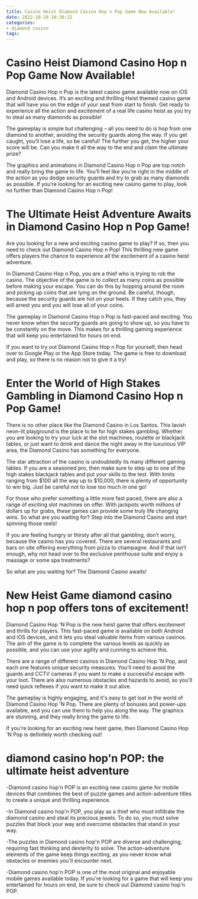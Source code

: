 ```yaml
---
title: Casino Heist Diamond Casino Hop n Pop Game Now Available!
date: 2022-10-28 16:30:22
categories:
- diamond casino
tags:
---
```



#  Casino Heist Diamond Casino Hop n Pop Game Now Available!

Diamond Casino Hop n Pop is the latest casino game available now on iOS and Android devices. It’s an exciting and thrilling Heist themed casino game that will have you on the edge of your seat from start to finish. Get ready to experience all the action and excitement of a real life casino heist as you try to steal as many diamonds as possible!

The gameplay is simple but challenging – all you need to do is hop from one diamond to another, avoiding the security guards along the way. If you get caught, you’ll lose a life, so be careful! The further you get, the higher your score will be. Can you make it all the way to the end and claim the ultimate prize?

The graphics and animations in Diamond Casino Hop n Pop are top notch and really bring the game to life. You’ll feel like you’re right in the middle of the action as you dodge security guards and try to grab as many diamonds as possible. If you’re looking for an exciting new casino game to play, look no further than Diamond Casino Hop n Pop!

#  The Ultimate Heist Adventure Awaits in Diamond Casino Hop n Pop Game!

Are you looking for a new and exciting casino game to play? If so, then you need to check out Diamond Casino Hop n Pop! This thrilling new game offers players the chance to experience all the excitement of a casino heist adventure.

In Diamond Casino Hop n Pop, you are a thief who is trying to rob the casino. The objective of the game is to collect as many coins as possible before making your escape. You can do this by hopping around the room and picking up coins that are lying on the ground. Be careful, though, because the security guards are hot on your heels. If they catch you, they will arrest you and you will lose all of your coins.

The gameplay in Diamond Casino Hop n Pop is fast-paced and exciting. You never know when the security guards are going to show up, so you have to be constantly on the move. This makes for a thrilling gaming experience that will keep you entertained for hours on end.

If you want to try out Diamond Casino Hop n Pop for yourself, then head over to Google Play or the App Store today. The game is free to download and play, so there is no reason not to give it a try!

#  Enter the World of High Stakes Gambling in Diamond Casino Hop n Pop Game!

There is no other place like the Diamond Casino in Los Santos. This lavish neon-lit playground is the place to be for high stakes gambling. Whether you are looking to try your luck at the slot machines, roulette or blackjack tables, or just want to drink and dance the night away in the luxurious VIP area, the Diamond Casino has something for everyone.

The star attraction of the casino is undoubtedly its many different gaming tables. If you are a seasoned pro, then make sure to step up to one of the high stakes blackjack tables and put your skills to the test. With limits ranging from $100 all the way up to $10,000, there is plenty of opportunity to win big. Just be careful not to lose too much in one go!

For those who prefer something a little more fast paced, there are also a range of exciting slot machines on offer. With jackpots worth millions of dollars up for grabs, these games can provide some truly life changing wins. So what are you waiting for? Step into the Diamond Casino and start spinning those reels!

If you are feeling hungry or thirsty after all that gambling, don’t worry, because the casino has you covered. There are several restaurants and bars on site offering everything from pizza to champagne. And if that isn’t enough, why not head over to the exclusive penthouse suite and enjoy a massage or some spa treatments?

So what are you waiting for? The Diamond Casino awaits!

#  New Heist Game diamond casino hop n pop offers tons of excitement!

Diamond Casino Hop 'N Pop is the new heist game that offers excitement and thrills for players. This fast-paced game is available on both Android and iOS devices, and it lets you steal valuable items from various casinos. The aim of the game is to complete the various levels as quickly as possible, and you can use your agility and cunning to achieve this.

There are a range of different casinos in Diamond Casino Hop 'N Pop, and each one features unique security measures. You'll need to avoid the guards and CCTV cameras if you want to make a successful escape with your loot. There are also numerous obstacles and hazards to avoid, so you'll need quick reflexes if you want to make it out alive.

The gameplay is highly engaging, and it's easy to get lost in the world of Diamond Casino Hop 'N Pop. There are plenty of bonuses and power-ups available, and you can use them to help you along the way. The graphics are stunning, and they really bring the game to life.

If you're looking for an exciting new heist game, then Diamond Casino Hop 'N Pop is definitely worth checking out!

#  diamond casino hop'n POP: the ultimate heist adventure

-Diamond casino hop'n POP is an exciting new casino game for mobile devices that combines the best of puzzle games and action-adventure titles to create a unique and thrilling experience.

-In Diamond casino hop'n POP, you play as a thief who must infiltrate the diamond casino and steal its precious jewels. To do so, you must solve puzzles that block your way and overcome obstacles that stand in your way.

-The puzzles in Diamond casino hop'n POP are diverse and challenging, requiring fast thinking and dexterity to solve. The action-adventure elements of the game keep things exciting, as you never know what obstacles or enemies you'll encounter next.

-Diamond casino hop'n POP is one of the most original and enjoyable mobile games available today. If you're looking for a game that will keep you entertained for hours on end, be sure to check out Diamond casino hop'n POP.